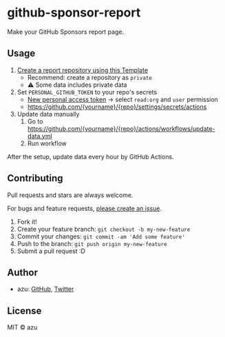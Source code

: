# github-sponsor-report

Make your GitHub Sponsors report page.

## Usage

1. [Create a report repository using this Template](https://github.com/azu/github-sponsor-report-template/generate)
    - Recommend: create a repository as `private`
    - :warning: Some data includes private data
2. Set `PERSONAL_GITHUB_TOKEN` to your repo's secrets
    - [New personal access token](https://github.com/settings/tokens/new) → select `read:org` and `user` permission
    - <https://github.com/{yourname}/{repo}/settings/secrets/actions>
3. Update data manually
    1. Go to <https://github.com/{yourname}/{repo}/actions/workflows/update-data.yml>
    2. Run workflow

After the setup, update data every hour by GitHub Actions.

## Contributing

Pull requests and stars are always welcome.

For bugs and feature requests, [please create an issue](https://github.com/azu/sponspor-report/issues).

1. Fork it!
2. Create your feature branch: `git checkout -b my-new-feature`
3. Commit your changes: `git commit -am 'Add some feature'`
4. Push to the branch: `git push origin my-new-feature`
5. Submit a pull request :D

## Author

- azu: [GitHub](https://github.com/azu), [Twitter](https://twitter.com/azu_re)

## License

MIT © azu
